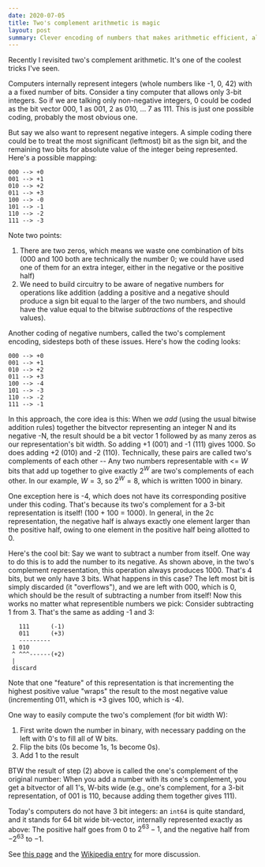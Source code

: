 ```yaml
---
date: 2020-07-05
title: Two's complement arithmetic is magic
layout: post
summary: Clever encoding of numbers that makes arithmetic efficient, always magical
---
```


Recently I revisited two's complement arithmetic. It's one of the coolest tricks
I've seen.

Computers internally represent integers (whole numbers like -1, 0, 42) with
a a fixed number of bits. Consider a tiny computer that allows only 3-bit
integers. So if we are talking only non-negative integers, 0 could be coded as
the bit vector 000, 1 as 001, 2 as 010, ... 7 as 111. This is just one possible
coding, probably the most obvious one.

But say we also want to represent negative integers. A simple coding there could
be to treat the most significant (leftmost) bit as the sign bit, and the
remaining two bits for absolute value of the integer being represented. Here's
a possible mapping:


    000 --> +0
    001 --> +1
    010 --> +2
    011 --> +3
    100 --> -0
    101 --> -1
    110 --> -2
    111 --> -3


Note two points:

1. There are two zeros, which means we waste one combination of bits (000 and
   100 both are technically the number 0; we could have used one of them for an
   extra integer, either in the negative or the positive half)
2. We need to build circuitry to be aware of negative numbers for operations
   like addition (adding a positive and a negative should produce a sign bit
   equal to the larger of the two numbers, and should have the value equal to
   the bitwise _subtractions_ of the respective values).


Another coding of negative numbers, called the two's complement encoding,
sidesteps both of these issues. Here's how the coding looks:


    000 --> +0
    001 --> +1
    010 --> +2
    011 --> +3
    100 --> -4
    101 --> -3
    110 --> -2
    111 --> -1


In this approach, the core idea is this: When we *add* (using the usual bitwise
addition rules) together the bitvector representing an integer N and its
negative -N, the result should be a bit vector 1 followed by as many zeros as
our representation's bit width. So adding +1 (001) and -1 (111) gives 1000. So
does adding +2 (010) and -2 (110). Technically, these pairs are called two's
complements of each other -- Any two numbers representable with <= $W$ bits
that add up together to give exactly $2^W$ are two's complements of each
other.  In our example, $W=3$, so $2^W = 8$, which is written 1000 in
binary.

One exception here is -4, which does not have its corresponding positive under
this coding. That's because its two's complement for a 3-bit representation is
itself! (100 + 100 = 1000). In general, in the 2c representation, the negative
half is always exactly one element larger than the positive half, owing to one
element in the positive half being allotted to 0.

Here's the cool bit: Say we want to subtract a number from itself. One way to do
this is to add the number to its negative. As shown above, in the two's
complement representation, this operation always produces 1000. That's 4 bits,
but we only have 3 bits. What happens in this case? The left most bit is simply
discarded (it "overflows"), and we are left with 000, which is 0, which should
be the result of subtracting a number from itself! Now this works no matter what
representible numbers we pick: Consider subtracting 1 from 3. That's the same as
adding -1 and 3:


       111      (-1)
       011      (+3)
       ---------
     1 010
     ^ ^^^------(+2)
     |
     discard


Note that one "feature" of this representation is that incrementing the highest
positive value "wraps" the result to the most negative value (incrementing 011,
which is +3 gives 100, which is -4).

One way to easily compute the two's complement (for bit width W):

1. First write down the number in binary, with necessary padding on the left with
  0's to fill all of W bits.
2. Flip the bits (0s become 1s, 1s become 0s).
3. Add 1 to the result

 BTW the result of step (2) above is called the one's complement of the original
 number: When you add a number with its one's complement, you get a bitvector of
 all 1's, W-bits wide (e.g., one's complement, for a 3-bit representation, of
 001 is 110, because adding them together gives 111).

Today's computers do not have 3 bit integers: an `int64` is quite standard, and
it stands for 64 bit wide bit-vector, internally represented exactly as above:
The positive half goes from $0$ to $2^{63} - 1$, and the negative half from
$-2^{63}$ to $-1$.

See [this page](https://www.cs.cornell.edu/~tomf/notes/cps104/twoscomp.html) and
the [Wikipedia entry](https://en.wikipedia.org/wiki/Two%27s_complement) for more
discussion.
